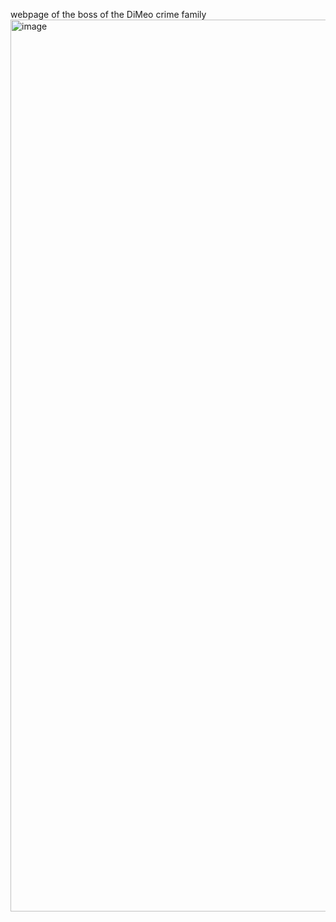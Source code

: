 webpage of the boss of the DiMeo crime family
<img width="1427" alt="image" src="https://github.com/terqo/soprano/assets/44992155/5069070c-0bde-42b1-82d6-fb06c8dc89c4">
